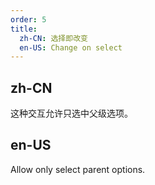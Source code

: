```yaml
---
order: 5
title:
  zh-CN: 选择即改变
  en-US: Change on select
---
```


## zh-CN

这种交互允许只选中父级选项。

## en-US

Allow only select parent options.
